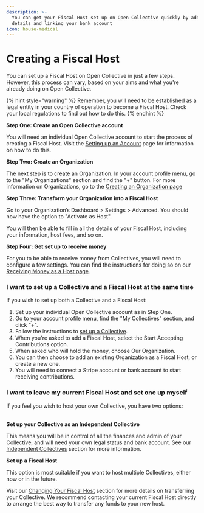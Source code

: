 ```yaml
---
description: >-
  You can get your Fiscal Host set up on Open Collective quickly by adding your
  details and linking your bank account
icon: house-medical
---
```


# Creating a Fiscal Host

You can set up a Fiscal Host on Open Collective in just a few steps. However, this process can vary, based on your aims and what you're already doing on Open Collective.

{% hint style="warning" %}
Remember, you will need to be established as a legal entity in your country of operation to become a Fiscal Host. Check your local regulations to find out how to do this.
{% endhint %}



**Step One: Create an Open Collective account**

You will need an individual Open Collective account to start the process of creating a Fiscal Host. Visit the [Setting up an Account](../../getting-started/setting-up-your-account.md) page for information on how to do this.



**Step Two: Create an Organization**

The next step is to create an Organization. In your account profile menu, go to the "My Organizations" section and find the "+" button. For more information on Organizations, go to the [Creating an Organization page](../../getting-started/creating-an-organization.md)



**Step Three: Transform your Organization into a Fiscal Host**

Go to your Organization’s Dashboard > Settings > Advanced. You should now have the option to "Activate as Host".&#x20;

You will then be able to fill in all the details of your Fiscal Host, including your information, host fees, and so on.



**Step Four: Get set up to receive money**

For you to be able to receive money from Collectives, you will need to configure a few settings. You can find the instructions for doing so on our [Receiving Money as a Host page](../receiving-money/).

### I want to set up a Collective and a Fiscal Host at the same time

If you wish to set up both a Collective and a Fiscal Host:

1. Set up your individual Open Collective account as in Step One.
2. Go to your account profile menu, find the "My Collectives" section, and click "+".
3. Follow the instructions to [set up a Collective](../../collectives/creating-a-collective/).
4. When you're asked to add a Fiscal Host, select the Start Accepting Contributions option.
5. When asked who will hold the money, choose Our Organization.
6. You can then choose to add an existing Organization as a Fiscal Host, or create a new one.
7. You will need to connect a Stripe account or bank account to start receiving contributions.

### I want to leave my current Fiscal Host and set one up myself

If you feel you wish to host your own Collective, you have two options:

\
**Set up your Collective as an Independent Collective**

This means you will be in control of all the finances and admin of your Collective, and will need your own legal status and bank account. See our [Independent Collectives](broken-reference) section for more information.

**Set up a Fiscal Host**

This option is most suitable if you want to host multiple Collectives, either now or in the future.

Visit our [Changing Your Fiscal Host](../../collectives/changing-fiscal-host.md) section for more details on transferring your Collective. We recommend contacting your current Fiscal Host directly to arrange the best way to transfer any funds to your new host.

